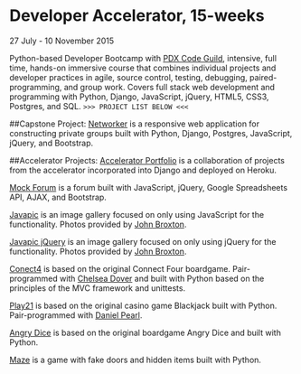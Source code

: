 # Developer Accelerator, 15-weeks

27 July - 10 November 2015

Python-based Developer Bootcamp with [PDX Code Guild](https://pdxcodeguild.com), intensive, full time, hands-on immersive course that combines individual projects and developer practices in agile, source control, testing, debugging, paired-programming, and group work. Covers full stack web development and programming with Python, Django, JavaScript, jQuery, HTML5, CSS3, Postgres, and SQL. `>>> PROJECT LIST BELOW <<<`

##Capstone Project: 
[Networker](https://github.com/williamsmichael/networker) is a responsive web application for constructing private groups built with Python, Django, Postgres, JavaScript, jQuery, and Bootstrap. 

##Accelerator Projects:
[Accelerator Portfolio](https://github.com/williamsmichael/heroku-accelerator-portfolio) is a collaboration of projects from the accelerator incorporated into Django and deployed on Heroku.

[Mock Forum](https://github.com/PDXDevCampJuly/michael_devCamp/tree/master/html_css_js/mockForum) is a forum built with JavaScript, jQuery, Google Spreadsheets API, AJAX, and Bootstrap.

[Javapic](https://github.com/PDXDevCampJuly/michael_devCamp/tree/master/django/html_portfolio/javapic) is an image gallery focused on only using JavaScript for the functionality. Photos provided by [John Broxton](https://github.com/johnbroxton).

[Javapic jQuery](https://github.com/PDXDevCampJuly/michael_devCamp/tree/master/django/html_portfolio/javapic_jquery) is an image gallery focused on only using jQuery for the functionality. Photos provided by [John Broxton](https://github.com/johnbroxton).

[Conect4](https://github.com/PDXDevCampJuly/michael_devCamp/tree/master/python/Conect4_game) is based on the original Connect Four boardgame. Pair-programmed with [Chelsea Dover](https://github.com/Chelsea-Dover) and built with Python based on the principles of the MVC framework and unittests.

[Play21](https://github.com/PDXDevCampJuly/michael_devCamp/blob/master/python/Play21.py) is based on the original casino game Blackjack built with Python. Pair-programmed with [Daniel Pearl](https://github.com/Danielpearl).

[Angry Dice](https://github.com/PDXDevCampJuly/michael_devCamp/blob/master/python/dice/angry_dice.py) is based on the original boardgame Angry Dice and built with Python.

[Maze](https://github.com/PDXDevCampJuly/michael_devCamp/blob/master/python/maze.py) is a game with fake doors and hidden items built with Python.
